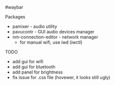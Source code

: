 #waybar

Packages
- pamixer - audio utility
- pavucontr - GUI audio devices manager
- nm-connection-editor - network manager
    - for manual wifi, use iwd (iwctl)

TODO
- add gui for wifi
- add gui for bluetooth
- add panel for brightness
- fix issue for .css file (hovewer, it looks still ugly)
